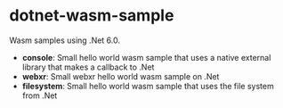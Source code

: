 # dotnet-wasm-sample

Wasm samples using .Net 6.0.

- **console**: Small hello world wasm sample that uses a native external library that makes a callback to .Net
- **webxr**: Small webxr hello world wasm sample on .Net
- **filesystem**: Small hello world wasm sample that uses the file system from .Net
